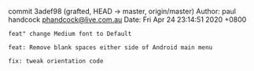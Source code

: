 commit 3adef98 (grafted, HEAD -> master, origin/master)
Author: paul handcock <phandcock@live.com.au>
Date:   Fri Apr 24 23:14:51 2020 +0800

    feat" change Medium font to Default
    
    feat: Remove blank spaces either side of Android main menu
    
    fix: tweak orientation code
